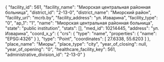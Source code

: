 {
    "facility_id": 561,
    "facility_name": "Миорская центральная районная больница",
    "district_id": "2-13-0",
    "district_name": "Миорский район",
    "facility_url": "mcrb.by",
    "facility_address": "ул. Изварина",
    "facility_type": "0",
    "ap_1": "1",
    "name": "Миорская центральная районная больница",
    "state": "public institution",
    "stats": [],
    "med_id": 10214445,
    "address": "ул. Изварина",
    "coord_x_y": {
        "crs": {
            "type": "name",
            "properties": {
                "name": "EPSG:4326"
            }
        },
        "type": "Point",
        "coordinates": [
            27.6338,
            55.6203
        ]
    },
    "place_name": "Миоры",
    "place_type": "city",
    "year_of_closing": null,
    "year_of_opening": "0",
    "healthcare_facility_key": 561,
    "administrative_division_id": "2-13-0"
}